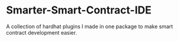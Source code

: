# Smarter-Smart-Contract-IDE
A collection of hardhat plugins I made in one package to make smart contract development easier.
